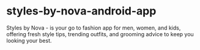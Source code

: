 # styles-by-nova-android-app
Styles by Nova - is your go to fashion app for men, women, and kids, offering fresh style tips, trending outfits, and grooming advice to keep you looking your best.
